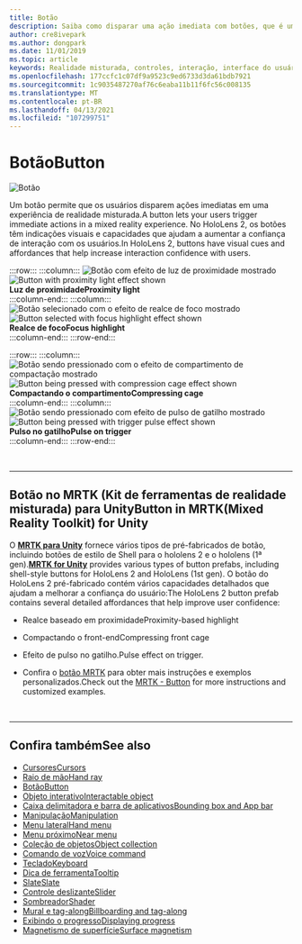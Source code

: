 ```yaml
---
title: Botão
description: Saiba como disparar uma ação imediata com botões, que é um dos componentes fundamentais da realidade misturada.
author: cre8ivepark
ms.author: dongpark
ms.date: 11/01/2019
ms.topic: article
keywords: Realidade misturada, controles, interação, interface do usuário, UX, headset de realidade misturada, headset da realidade mista do Windows, headset da realidade virtual, HoloLens, MRTK, kit de ferramentas de realidade misturada, botão
ms.openlocfilehash: 177ccfc1c07df9a9523c9ed6733d3da61bdb7921
ms.sourcegitcommit: 1c9035487270af76c6eaba11b11f6fc56c008135
ms.translationtype: MT
ms.contentlocale: pt-BR
ms.lasthandoff: 04/13/2021
ms.locfileid: "107299751"
---
```

# <a name="button"></a><span data-ttu-id="545da-104">Botão</span><span class="sxs-lookup"><span data-stu-id="545da-104">Button</span></span>

![Botão](images/UX_Hero_Button.jpg)

<span data-ttu-id="545da-106">Um botão permite que os usuários disparem ações imediatas em uma experiência de realidade misturada.</span><span class="sxs-lookup"><span data-stu-id="545da-106">A button lets your users trigger immediate actions in a mixed reality experience.</span></span> <span data-ttu-id="545da-107">No HoloLens 2, os botões têm indicações visuais e capacidades que ajudam a aumentar a confiança de interação com os usuários.</span><span class="sxs-lookup"><span data-stu-id="545da-107">In HoloLens 2, buttons have visual cues and affordances that help increase interaction confidence with users.</span></span> 

:::row:::
    :::column:::
       <span data-ttu-id="545da-108">![Botão com efeito de luz de proximidade mostrado](images/UX_Button_Affordance_ProximityLight.jpg)</span><span class="sxs-lookup"><span data-stu-id="545da-108">![Button with proximity light effect shown](images/UX_Button_Affordance_ProximityLight.jpg)</span></span><br>
       <span data-ttu-id="545da-109">**Luz de proximidade**</span><span class="sxs-lookup"><span data-stu-id="545da-109">**Proximity light**</span></span><br>
    :::column-end:::
    :::column:::
       <span data-ttu-id="545da-110">![Botão selecionado com o efeito de realce de foco mostrado](images/UX_Button_Affordance_FocusHighlight.jpg)</span><span class="sxs-lookup"><span data-stu-id="545da-110">![Button selected with focus highlight effect shown](images/UX_Button_Affordance_FocusHighlight.jpg)</span></span><br>
        <span data-ttu-id="545da-111">**Realce de foco**</span><span class="sxs-lookup"><span data-stu-id="545da-111">**Focus highlight**</span></span><br>
    :::column-end:::
:::row-end:::

:::row:::
    :::column:::
       <span data-ttu-id="545da-112">![Botão sendo pressionado com o efeito de compartimento de compactação mostrado](images/UX_Button_Affordance_Compression.jpg)</span><span class="sxs-lookup"><span data-stu-id="545da-112">![Button being pressed with compression cage effect shown](images/UX_Button_Affordance_Compression.jpg)</span></span><br>
       <span data-ttu-id="545da-113">**Compactando o compartimento**</span><span class="sxs-lookup"><span data-stu-id="545da-113">**Compressing cage**</span></span><br>
    :::column-end:::
    :::column:::
       <span data-ttu-id="545da-114">![Botão sendo pressionado com efeito de pulso de gatilho mostrado](images/UX_Button_Affordance_Pulse.jpg)</span><span class="sxs-lookup"><span data-stu-id="545da-114">![Button being pressed with trigger pulse effect shown](images/UX_Button_Affordance_Pulse.jpg)</span></span><br>
        <span data-ttu-id="545da-115">**Pulso no gatilho**</span><span class="sxs-lookup"><span data-stu-id="545da-115">**Pulse on trigger**</span></span><br>
    :::column-end:::
:::row-end:::

<br>

---

## <a name="button-in-mrtkmixed-reality-toolkit-for-unity"></a><span data-ttu-id="545da-116">Botão no MRTK (Kit de ferramentas de realidade misturada) para Unity</span><span class="sxs-lookup"><span data-stu-id="545da-116">Button in MRTK(Mixed Reality Toolkit) for Unity</span></span>
<span data-ttu-id="545da-117">O **[MRTK para Unity](https://github.com/Microsoft/MixedRealityToolkit-Unity)** fornece vários tipos de pré-fabricados de botão, incluindo botões de estilo de Shell para o hololens 2 e o hololens (1ª gen).</span><span class="sxs-lookup"><span data-stu-id="545da-117">**[MRTK for Unity](https://github.com/Microsoft/MixedRealityToolkit-Unity)** provides various types of button prefabs, including shell-style buttons for HoloLens 2 and HoloLens (1st gen).</span></span> <span data-ttu-id="545da-118">O botão do HoloLens 2 pré-fabricado contém vários capacidades detalhados que ajudam a melhorar a confiança do usuário:</span><span class="sxs-lookup"><span data-stu-id="545da-118">The HoloLens 2 button prefab contains several detailed affordances that help improve user confidence:</span></span>

* <span data-ttu-id="545da-119">Realce baseado em proximidade</span><span class="sxs-lookup"><span data-stu-id="545da-119">Proximity-based highlight</span></span>
* <span data-ttu-id="545da-120">Compactando o front-end</span><span class="sxs-lookup"><span data-stu-id="545da-120">Compressing front cage</span></span>
* <span data-ttu-id="545da-121">Efeito de pulso no gatilho.</span><span class="sxs-lookup"><span data-stu-id="545da-121">Pulse effect on trigger.</span></span>

* <span data-ttu-id="545da-122">Confira o [botão MRTK](https://docs.microsoft.com/windows/mixed-reality/mrtk-unity/features/ux-building-blocks/button) para obter mais instruções e exemplos personalizados.</span><span class="sxs-lookup"><span data-stu-id="545da-122">Check out the [MRTK - Button](https://docs.microsoft.com/windows/mixed-reality/mrtk-unity/features/ux-building-blocks/button) for more instructions and customized examples.</span></span>

<br>

---

## <a name="see-also"></a><span data-ttu-id="545da-123">Confira também</span><span class="sxs-lookup"><span data-stu-id="545da-123">See also</span></span>

* [<span data-ttu-id="545da-124">Cursores</span><span class="sxs-lookup"><span data-stu-id="545da-124">Cursors</span></span>](cursors.md)
* [<span data-ttu-id="545da-125">Raio de mão</span><span class="sxs-lookup"><span data-stu-id="545da-125">Hand ray</span></span>](point-and-commit.md)
* [<span data-ttu-id="545da-126">Botão</span><span class="sxs-lookup"><span data-stu-id="545da-126">Button</span></span>](button.md)
* [<span data-ttu-id="545da-127">Objeto interativo</span><span class="sxs-lookup"><span data-stu-id="545da-127">Interactable object</span></span>](interactable-object.md)
* [<span data-ttu-id="545da-128">Caixa delimitadora e barra de aplicativos</span><span class="sxs-lookup"><span data-stu-id="545da-128">Bounding box and App bar</span></span>](app-bar-and-bounding-box.md)
* [<span data-ttu-id="545da-129">Manipulação</span><span class="sxs-lookup"><span data-stu-id="545da-129">Manipulation</span></span>](direct-manipulation.md)
* [<span data-ttu-id="545da-130">Menu lateral</span><span class="sxs-lookup"><span data-stu-id="545da-130">Hand menu</span></span>](hand-menu.md)
* [<span data-ttu-id="545da-131">Menu próximo</span><span class="sxs-lookup"><span data-stu-id="545da-131">Near menu</span></span>](near-menu.md)
* [<span data-ttu-id="545da-132">Coleção de objetos</span><span class="sxs-lookup"><span data-stu-id="545da-132">Object collection</span></span>](object-collection.md)
* [<span data-ttu-id="545da-133">Comando de voz</span><span class="sxs-lookup"><span data-stu-id="545da-133">Voice command</span></span>](voice-input.md)
* [<span data-ttu-id="545da-134">Teclado</span><span class="sxs-lookup"><span data-stu-id="545da-134">Keyboard</span></span>](keyboard.md)
* [<span data-ttu-id="545da-135">Dica de ferramenta</span><span class="sxs-lookup"><span data-stu-id="545da-135">Tooltip</span></span>](tooltip.md)
* [<span data-ttu-id="545da-136">Slate</span><span class="sxs-lookup"><span data-stu-id="545da-136">Slate</span></span>](slate.md)
* [<span data-ttu-id="545da-137">Controle deslizante</span><span class="sxs-lookup"><span data-stu-id="545da-137">Slider</span></span>](slider.md)
* [<span data-ttu-id="545da-138">Sombreador</span><span class="sxs-lookup"><span data-stu-id="545da-138">Shader</span></span>](shader.md)
* [<span data-ttu-id="545da-139">Mural e tag-along</span><span class="sxs-lookup"><span data-stu-id="545da-139">Billboarding and tag-along</span></span>](billboarding-and-tag-along.md)
* [<span data-ttu-id="545da-140">Exibindo o progresso</span><span class="sxs-lookup"><span data-stu-id="545da-140">Displaying progress</span></span>](progress.md)
* [<span data-ttu-id="545da-141">Magnetismo de superfície</span><span class="sxs-lookup"><span data-stu-id="545da-141">Surface magnetism</span></span>](surface-magnetism.md)
